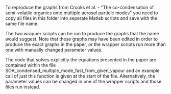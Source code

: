 To reproduce the graphs from Crooks et al. - "The co-condensation of semi-volatile organics onto multiple aerosol particle modes" you need to copy all files in this folder into seperate Matlab scripts and save with the same file name. 

The two wrapper scripts can be run to produce the graphs that the name would suggest. Note that these graphs may have been edited in order to produce the exact graphs in the paper, or the wrapper scripts run more than one with manually changed parameter values. 

The code that solves explicitly the equations presented in the paper are contained within the file SOA_condensed_multiple_mode_fast_from_given_vapour and an example call of just this function is given at the start of the file. Alternatively, the parameter values can be changed in one of the wrapper scripts and those files run instead. 
